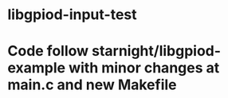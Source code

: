 # libgpiod-input-test

# Code follow starnight/libgpiod-example with minor changes at main.c and new Makefile
